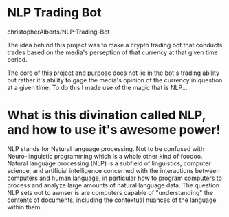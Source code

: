 # NLP Trading Bot
 christopherAlberts/NLP-Trading-Bot
 
 The idea behind this project was to make a crypto trading bot that conducts trades based on the media's perseption of that currency at that given time period.
 
 The core of this project and purpose does not lie in the bot's trading ability but rather it's ability to gage the media's opinion of the currency in question at a given time. To do this I made use of the magic that is NLP...
 
 # What is this divination called NLP, and how to use it's awesome power!
 
 NLP stands for Natural language processing. Not to be confused with Neuro-linguistic programming which is a whole other kind of foodoo. Natural language processing (NLP) is a subfield of linguistics, computer science, and artificial intelligence concerned with the interactions between computers and human language, in particular how to program computers to process and analyze large amounts of natural language data. The question NLP sets out to awnser is are computers capable of "understanding" the contents of documents, including the contextual nuances of the language within them. 
 
 
